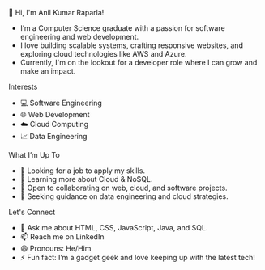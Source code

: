 👋 Hi, I'm Anil Kumar Raparla!
- I’m a Computer Science graduate with a passion for software engineering and web development.
- I love building scalable systems, crafting responsive websites, and exploring cloud technologies like AWS and Azure.
- Currently, I'm on the lookout for a developer role where I can grow and make an impact.

Interests
- 💻 Software Engineering
- 🌐 Web Development
- ☁️ Cloud Computing
- 📈 Data Engineering
  
What I’m Up To
- 🔭 Looking for a job to apply my skills.
- 🌱 Learning more about Cloud & NoSQL.
- 👯 Open to collaborating on web, cloud, and software projects.
- 🤔 Seeking guidance on data engineering and cloud strategies.
  
Let's Connect
- 💬 Ask me about HTML, CSS, JavaScript, Java, and SQL.
- 📫 Reach me on LinkedIn
- 😄 Pronouns: He/Him
- ⚡ Fun fact: I’m a gadget geek and love keeping up with the latest tech!
